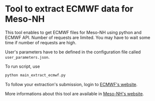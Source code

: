 # Tool to extract ECMWF data for Meso-NH

This tool enables to get ECMWF files for Meso-NH using python and ECMWF API.
Number of requests are limited. You may have to wait some time if number of requests are high.

User's parameters have to be defined in the configuration file called `user_parameters.json`.

To run script, use 
```bash
python main_extract_ecmwf.py
```

To follow your extraction's submission, login to [ECMWF's website](https://apps.ecmwf.int/webmars/joblist/).

More informations about this tool are available in [Meso-NH's website](http://mesonh2.aero.obs-mip.fr/piaj/extract_ecmwf_data/extract_ecmwf_data.html#operational-data-analysis-forecast-or-ensemble).
